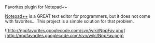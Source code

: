 Favorites plugin for Notepad++

[Notepad++](http://notepad-plus-plus.org/) is a GREAT text editor for programmers, but it does not come with favorites...
This project is a simple solution for that problem.

![http://nppfavorites.googlecode.com/svn/wiki/NppFav.png](http://nppfavorites.googlecode.com/svn/wiki/NppFav.png)